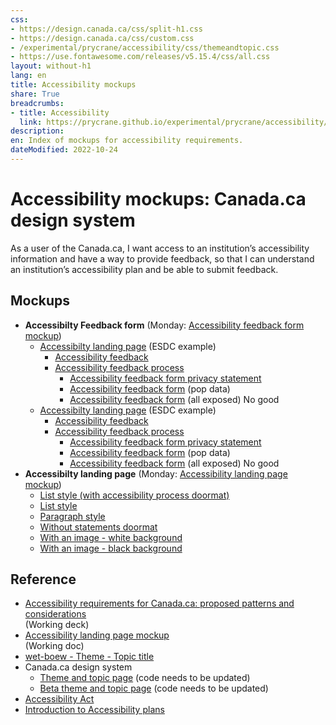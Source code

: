 ```yaml
---
css:
- https://design.canada.ca/css/split-h1.css
- https://design.canada.ca/css/custom.css
- /experimental/prycrane/accessibility/css/themeandtopic.css
- https://use.fontawesome.com/releases/v5.15.4/css/all.css
layout: without-h1
lang: en
title: Accessibility mockups
share: True
breadcrumbs:
- title: Accessibility
  link: https://prycrane.github.io/experimental/prycrane/accessibility/
description: 
en: Index of mockups for accessibility requirements. 
dateModified: 2022-10-24
---
```

<div class="container">
  <div class="row">
    <div class="col-md-6">
      <h1 property="name" id="wb-cont" dir="ltr"><span class="stacked"><span>Accessibility mockups</span>: <span>Canada.ca design system</span></span></h1>
      <p>As a user of the Canada.ca, I want access to an institution’s accessibility information and have a way to provide feedback, so that I can understand an institution’s accessibility plan and be able to submit feedback.</p>
    </div>
    <div class="col-md-6 mrgn-tp-sm hidden-sm hidden-xs provisional gc-topic-bg">
      <div data-bgimg="/experimental/prycrane/accessibility/images/univ-access-02.png"></div>
    </div>
  </div>
</div>
<h2>Mockups</h2>
<ul>
  <li><strong>Accessibilty Feedback form</strong> (Monday: <a href="https://scma-dto.monday.com/boards/2632043469/pulses/3478278191" class="">Accessibility feedback form mockup</a>)
    <ul>
    <li><a href="afeedback-02-01-en.html">Accessibilty landing page</a> (ESDC example)
        <ul>
          <li><a href="afeedback-03-en.html">Accessibility feedback</a></li>
          <li><a href="afeedback-02-en.html">Accessibility feedback process</a>
            <ul>
              <li><a href="afeedback-04-en.html">Accessibility feedback form privacy statement</a></li>
              <li><a href="afeedback-05-en.html">Accessibility feedback form</a> (pop data)</li>
              <li><a href="afeedback-07-en.html">Accessibility feedback form</a> (all exposed) <span class="far fa-thumbs-down"></span> No good</li>
            </ul>
          </li>
        </ul>
      </li>   
      <li class="mrgn-tp-lg"><a href="afeedback-01-en.html">Accessibilty landing page</a> (ESDC example)
        <ul>
          <li><a href="afeedback-03-en.html">Accessibility feedback</a></li>
          <li><a href="afeedback-02-en.html">Accessibility feedback process</a>
            <ul>
              <li><a href="afeedback-04-en.html">Accessibility feedback form privacy statement</a></li>
              <li><a href="afeedback-05-en.html">Accessibility feedback form</a> (pop data)</li>
              <li><a href="afeedback-07-en.html">Accessibility feedback form</a> (all exposed) <span class="far fa-thumbs-down"></span> No good</li>
            </ul>
          </li>
        </ul>
      </li>
    </ul>
  </li>
  <li class="mrgn-tp-lg"><strong>Accessibilty landing page</strong> (Monday: <a href="https://scma-dto.monday.com/boards/2632043469/pulses/3416932460" class="">Accessibility landing page mockup</a>)
    <ul>
      <li><a href="accessibility-09-en.html">List style (with accessibility process doormat)</a></li>
      <li><a href="accessibility-01-en.html">List style</a></li>
      <li><a href="accessibility-05-en.html">Paragraph style</a></li>
      <li><a href="accessibility-02-en.html">Without statements doormat</a></li>
      <li><a href="accessibility-04-en.html">With an image - white background</a></li>
      <li><a href="accessibility-06-en.html">With an image - black background</a></li>
    </ul>
  </li>
</ul>
<h2>Reference</h2>
<ul>
  <li><a href="https://docs.google.com/presentation/d/1A9s7r4TpSSOg0Ik65l2nf6RQeTO-6A75aLoK6llINRY/edit#slide=id.g168222990b5_0_0">Accessibility requirements for Canada.ca: proposed patterns and considerations</a><br>
    (Working deck)</li>
  <li><a href="https://docs.google.com/document/d/1ezTHWBwvIxQY9qtvSrfjw0FiPXWLJNA0IkQJuTO9M5I/edit#heading=h.oos2vfohf0tr">Accessibility landing page mockup</a><br>
    (Working doc)</li>
  <li><a href="https://wet-boew.github.io/GCWeb/templates/theme-topic/theme-topic-en.html">wet-boew - Theme - Topic title</a></li>
  <li>Canada.ca design system
    <ul>
      <li><a href="https://design.canada.ca/mandatory-templates/theme-topic.html">Theme and topic page</a> (code needs to be updated)</li>
      <li><a href="https://design.canada.ca/coded-layout/theme_topic_guidance.html">Beta theme and topic page</a> (code needs to be updated)</li>
    </ul>
  </li>
  <li><a href="https://laws.justice.gc.ca/eng/acts/A-0.6/page-2.html#docCont">Accessibility Act</a></li>
  <li><a href="https://www.canada.ca/en/employment-social-development/programs/accessible-canada-regulations-guidance/accessibility-plans/section1.html">Introduction to Accessibility plans</a></li>
</ul>
